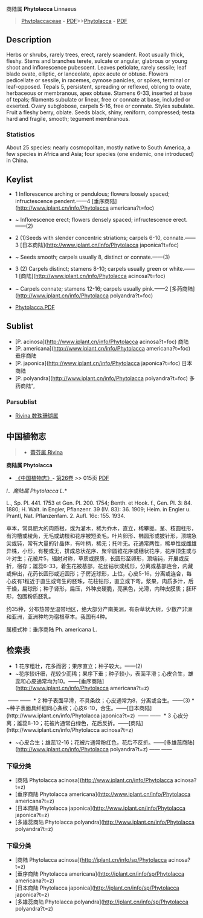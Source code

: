 商陆属 **Phytolacca** Linnaeus

> [Phytolaccaceae](http://www.iplant.cn/info/Phytolaccaceae?t=foc) - [PDF](http://www.iplant.cn/foc/pdf/Phytolaccaceae.pdf)>>[Phytolacca](http://www.iplant.cn/info/Phytolacca?t=foc) - [PDF](http://www.iplant.cn/foc/pdf/Phytolacca.pdf)

## Description

Herbs or shrubs, rarely trees, erect, rarely scandent. Root usually thick, fleshy. Stems and branches terete, sulcate or angular, glabrous or young shoot and inflorescence pubescent. Leaves petiolate, rarely sessile; leaf blade ovate, elliptic, or lanceolate, apex acute or obtuse. Flowers pedicellate or sessile, in racemes, cymose panicles, or spikes, terminal or leaf-opposed. Tepals 5, persistent, spreading or reflexed, oblong to ovate, herbaceous or membranous, apex obtuse. Stamens 6-33, inserted at base of tepals; filaments subulate or linear, free or connate at base, included or exserted. Ovary subglobose, carpels 5-16, free or connate. Styles subulate. Fruit a fleshy berry, oblate. Seeds black, shiny, reniform, compressed; testa hard and fragile, smooth; tegument membranous.

### Statistics
About 25 species: nearly cosmopolitan, mostly native to South America, a few species in Africa and Asia; four species (one endemic, one introduced) in China.


## Keylist

* 1 Inflorescence arching or pendulous; flowers loosely spaced; infructescence pendent.——4  [垂序商陆](http://www.iplant.cn/info/Phytolacca americana?t=foc)
* ~ Inflorescence erect; flowers densely spaced; infructescence erect.——(2)

* 2 (1)Seeds with slender concentric striations; carpels 6-10, connate.——3  [日本商陆](http://www.iplant.cn/info/Phytolacca japonica?t=foc)
* ~ Seeds smooth; carpels usually 8, distinct or connate.——(3)

* 3 (2) Carpels distinct; stamens 8-10; carpels usually green or white.——1  [商陆](http://www.iplant.cn/info/Phytolacca acinosa?t=foc)
* ~ Carpels connate; stamens 12-16; carpels usually pink.——2  [多药商陆](http://www.iplant.cn/info/Phytolacca polyandra?t=foc)


* [Phytolacca.PDF](http://www.iplant.cn/foc/pdf/Phytolacca.pdf)

## Sublist

* [P.  acinosa](http://www.iplant.cn/info/Phytolacca acinosa?t=foc)
 商陆
* [P.  americana](http://www.iplant.cn/info/Phytolacca americana?t=foc)
 垂序商陆
* [P.  japonica](http://www.iplant.cn/info/Phytolacca japonica?t=foc)
 日本商陆
* [P.  polyandra](http://www.iplant.cn/info/Phytolacca polyandra?t=foc) 多药商陆",

### Parsublist

* [Rivina  数珠珊瑚属](http://www.iplant.cn/info/Rivina?t=foc)

## 中国植物志

> * [蕾芬属  Rivina](http://www.iplant.cn/info/Rivina?t=z)


**商陆属 Phytolacca**

* [《中国植物志》](http://www.iplant.cn/frps)- [第26卷](http://www.iplant.cn/frps/vol/26) >> 015页 [PDF](http://www.iplant.cn/frps/pdf/26/015y.pdf)


**l．商陆属* Phytolacca L.**

L., Sp. Pl. 441. 1753 et Gen. Pl. 200. 1754; Benth. et Hook. f., Gen. Pl. 3: 84. 1880; H. Walt. in Engler, Pflanzenr. 39 (IV. 83): 36. 1909; Heim. in Engler u. Prantl, Nat. Pflanzenfam. 2. Aufl. 16c: 155. 1934.

草本，常具肥大的肉质根，或为灌木，稀为乔木，直立，稀攀援。茎、枝圆柱形，有沟槽或棱角，无毛或幼枝和花序被短柔毛。叶片卵形、椭圆形或披针形，顶端急尖或钝，常有大量的针晶体，有叶柄，稀无；托叶无。花通常两性，稀单性或雌雄异株，小形，有梗或无，排成总状花序、聚伞圆锥花序或穗状花序，花序顶生或与叶对生；花被片5，辐射对称，草质或膜质，长圆形至卵形，顶端钝，开展或反折，宿存；雄蕊6-33，着生花被基部，花丝钻状或线形，分离或基部连合，内藏或伸出，花药长圆形或近圆形；子房近球形，上位，心皮5-16，分离或连合，每心皮有1粒近于直生或弯生的胚珠，花柱钻形，直立或下弯。浆果，肉质多汁，后干燥，扁球形；种子肾形，扁压，外种皮硬脆，亮黑色，光滑，内种皮膜质；胚环形，包围粉质胚乳。

约35种，分布热带至温带地区，绝大部分产南美洲，有杂草状大树，少数产非洲和亚洲，亚洲种均为宿根草本。我国有4种。

属模式种：垂序商陆 Ph. americana L.

## 检索表

* 1 花序粗壮，花多而密；果序直立；种子较大。——(2)
* ~花序较纤细，花较少而稀；果序下垂；种子较小，表面平滑；心皮合生，雄蕊和心皮通常均为10。——[垂序商陆](http://www.iplant.cn/info/Phytolacca americana?t=z)
</td></tr><tr><td>&nbsp;——&nbsp;——&nbsp;</td></tr>
* 2 种子表面平滑，不具条纹；心皮通常为8，分离或合生。——(3)
* ~种子表面具纤细同心条纹；心皮6-10，合生。——[日本商陆](http://www.iplant.cn/info/Phytolacca japonica?t=z)
</td></tr><tr><td>&nbsp;——&nbsp;——&nbsp;</td></tr>
* 3 心皮分离；雄蕊8-10；花被片通常白绿色，花后反折。——[商陆](http://www.iplant.cn/info/Phytolacca acinosa?t=z)

* ~心皮合生；雄蕊12-16；花被片通常粉红色，花后不反折。——[多雄蕊商陆](http://www.iplant.cn/info/Phytolacca polyandra?t=z)</td></tr><tr><td>&nbsp;——&nbsp;——&nbsp;</td></tr>
### 下级分类
* [商陆  Phytolacca acinosa](http://www.iplant.cn/info/Phytolacca acinosa?t=z)
* [垂序商陆  Phytolacca americana](http://www.iplant.cn/info/Phytolacca americana?t=z)
* [日本商陆  Phytolacca japonica](http://www.iplant.cn/info/Phytolacca japonica?t=z)
* [多雄蕊商陆  Phytolacca polyandra](http://www.iplant.cn/info/Phytolacca polyandra?t=z)

### 下级分类
* [商陆  Phytolacca acinosa](http://iplant.cn/info/sp/Phytolacca acinosa?t=z)
* [垂序商陆  Phytolacca americana](http://iplant.cn/info/sp/Phytolacca americana?t=z)
* [日本商陆  Phytolacca japonica](http://iplant.cn/info/sp/Phytolacca japonica?t=z)
* [多雄蕊商陆  Phytolacca polyandra](http://iplant.cn/info/sp/Phytolacca polyandra?t=z)
